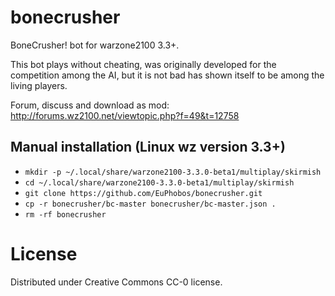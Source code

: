 bonecrusher
===========

BoneCrusher! bot for warzone2100 3.3+.

This bot plays without cheating, was originally developed for the competition
among the AI, but it is not bad has shown itself to be among the living players.

Forum, discuss and download as mod: http://forums.wz2100.net/viewtopic.php?f=49&t=12758

Manual installation (Linux wz version 3.3+)
-------------------------------------------

* `mkdir -p ~/.local/share/warzone2100-3.3.0-beta1/multiplay/skirmish`
* `cd ~/.local/share/warzone2100-3.3.0-beta1/multiplay/skirmish`
* `git clone https://github.com/EuPhobos/bonecrusher.git`
* `cp -r bonecrusher/bc-master bonecrusher/bc-master.json .`
* `rm -rf bonecrusher`

License
=======

Distributed under Creative Commons CC-0 license.
